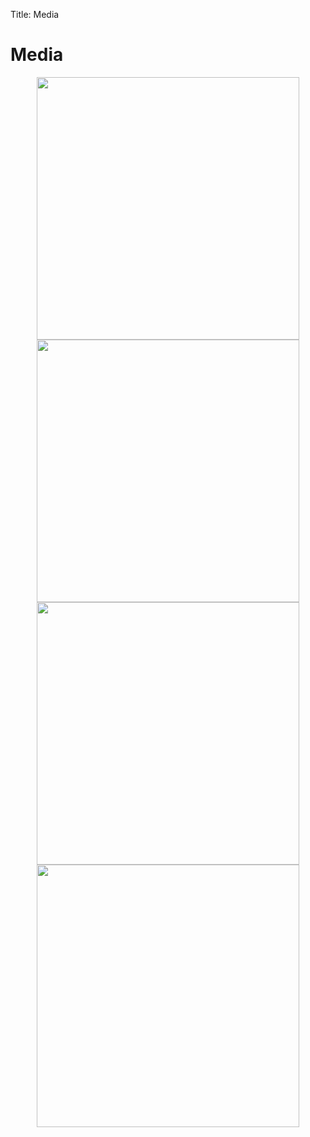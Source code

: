 Title: Media

# Media

<div style="text-align: center;">
    <img src="/images/arthur1.png" width="100px" style="width: 420px;" />
</div>
<div style="text-align: center;">
    <img src="/images/arthur1.png" width="100px" style="width: 420px;" />
</div>
<div style="text-align: center;">
    <img src="/images/arthur1.png" width="100px" style="width: 420px;" />
</div>
<div style="text-align: center;">
    <img src="/images/arthur1.png" width="100px" style="width: 420px;" />
</div>
